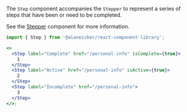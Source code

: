The `Step` component accompanies the `Stepper` to represent a series of steps that have been or need to be completed.

See the [Stepper](/#/Navigation/Stepper) component for more information.

```jsx
import { Step } from '@alaneicker/react-component-library';

<>
  <Step label="Complete" href="/personal-info" isComplete={true}>
    1
  </Step>
  <Step label="Active" href="/personal-info" isActive={true}>
    2
  </Step>
  <Step label="Incomplete" href="/personal-info">
    3
  </Step>
</>;
```
